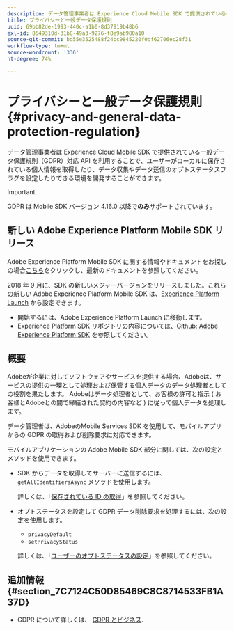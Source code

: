 ```yaml
---
description: データ管理事業者は Experience Cloud Mobile SDK で提供されている一般データ保護規則（GDPR）対応 API を利用することで、ユーザーがローカルに保存されている個人情報を取得したり、データ収集やデータ送信のオプトステータスフラグを設定したりできる環境を開発することができます。
title: プライバシーと一般データ保護規則
uuid: 69bb82de-1993-440c-a1b0-8d37919b48b6
exl-id: 8549310d-31b8-49a3-9276-f8e9ab980a10
source-git-commit: bd55e3525488f24bc9845220f0df62706ec28f31
workflow-type: tm+mt
source-wordcount: '336'
ht-degree: 74%

---
```


# プライバシーと一般データ保護規則 {#privacy-and-general-data-protection-regulation}

データ管理事業者は Experience Cloud Mobile SDK で提供されている一般データ保護規則（GDPR）対応 API を利用することで、ユーザーがローカルに保存されている個人情報を取得したり、データ収集やデータ送信のオプトステータスフラグを設定したりできる環境を開発することができます。

>[!IMPORTANT]
>
>GDPR は Mobile SDK バージョン 4.16.0 以降で&#x200B;**のみ**&#x200B;サポートされています。

## 新しい Adobe Experience Platform Mobile SDK リリース

Adobe Experience Platform Mobile SDK に関する情報やドキュメントをお探しの場合[こちら](https://aep-sdks.gitbook.io/docs/)をクリックし、最新のドキュメントを参照してください。

2018 年 9 月に、SDK の新しいメジャーバージョンをリリースしました。これらの新しい Adobe Experience Platform Mobile SDK は、[Experience Platform Launch](https://www.adobe.com/jp/experience-platform/launch.html) から設定できます。

* 開始するには、Adobe Experience Platform Launch に移動します。
* Experience Platform SDK リポジトリの内容については、[Github: Adobe Experience Platform SDK](https://github.com/Adobe-Marketing-Cloud/acp-sdks) を参照してください。

## 概要

Adobeが企業に対してソフトウェアやサービスを提供する場合、Adobeは、サービスの提供の一環として処理および保管する個人データのデータ処理者としての役割を果たします。 Adobeはデータ処理者として、お客様の許可と指示 ( お客様とAdobeとの間で締結された契約の内容など ) に従って個人データを処理します。

データ管理者は、AdobeのMobile Services SDK を使用して、モバイルアプリからの GDPR の取得および削除要求に対応できます。

モバイルアプリケーションの Adobe Mobile SDK 部分に関しては、次の設定とメソッドを使用できます。

* SDK からデータを取得してサーバーに送信するには、`getAllIdentifiersAsync` メソッドを使用します。

   詳しくは、「[保存されている ID の取得](/help/ios/c-mob-privacy-gdpr-ios/c-mob-gdpr-ret-stored-ids-ios.md)」を参照してください。

* オプトステータスを設定して GDPR データ削除要求を処理するには、次の設定を使用します。

   * `privacyDefault`
   * `setPrivacyStatus`

   詳しくは、「[ユーザーのオプトステータスの設定](/help/ios/c-mob-privacy-gdpr-ios/privacy.md)」を参照してください。

## 追加情報 {#section_7C7124C50D85469C8C8714533FB1A37D}

* GDPR について詳しくは、 [GDPR とビジネス](https://www.adobe.com/jp/privacy/general-data-protection-regulation.html).
